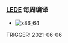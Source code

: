 ### [LEDE](https://github.com/coolsnowwolf/lede) 每周编译

* ![x86_64](https://github.com/elvizlai/LEDE-Daily/workflows/x86_64/badge.svg)

TRIGGER: 2021-06-06
